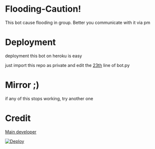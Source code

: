 # Flooding-Caution!
This bot cause flooding in group. Better you communicate with it via pm

# Deployment
deployment this bot on heroku is easy

just import this repo as private and edit the [23th](https://github.com/devillD/Torrent-Searcher-Bot/blob/f693c0574dee52cb73070b4fdcd6c7f0ec455ad4/bot.py#L23) line of bot.py

# Mirror ;)
if any of this stops working, try another one

# Credit
[Main developer](https://github.com/BaraniARR)

[![Deploy](https://www.herokucdn.com/deploy/button.svg)](https://heroku.com/deploy)
